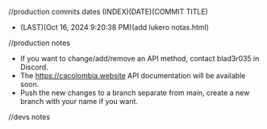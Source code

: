 //production commits dates
(INDEX)(DATE)(COMMIT TITLE)
* (LAST)(Oct 16, 2024 9:20:38 PM)(add lukero notas.html)

//production notes
* If you want to change/add/remove an API method, contact blad3r035 in Discord.
* The https://cacolombia.website API documentation will be available soon.
* Push the new changes to a branch separate from main, create a new branch with your name if you want.

//devs notes
